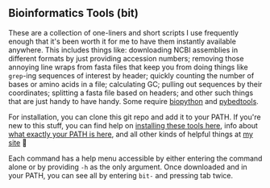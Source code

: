 ## Bioinformatics Tools (bit)
These are a collection of one-liners and short scripts I use frequently enough that it's been worth it for me to have them instantly available anywhere. This includes things like: downloading NCBI assemblies in different formats by just providing accession numbers; removing those annoying line wraps from fasta files that keep you from doing things like `grep`-ing sequences of interest by header; quickly counting the number of bases or amino acids in a file; calculating GC; pulling out sequences by their coordinates; splitting a fasta file based on headers; and other such things that are just handy to have handy. Some require <a href="https://biopython.org/wiki/Download" target="_blank">biopython</a> and <a href="https://pypi.org/project/pybedtools/" target="_blank">pybedtools</a>.

For installation, you can clone this git repo and add it to your PATH. If you're new to this stuff, you can find help on <a href="https://astrobiomike.github.io/bash/installing_tools#my-bioinformatics-tools-bit" target="_blank">installing these tools here</a>, info about <a href="https://astrobiomike.github.io/bash/modifying_your_path" target="_blank">what exactly your PATH is here</a>, and all other kinds of helpful things at <a href="https://astrobiomike.github.io" target="_blank">my site</a> 🙂  

Each command has a help menu accessible by either entering the command alone or by providing `-h` as the only argument. Once downloaded and in your PATH, you can see all by entering `bit-` and pressing tab twice.
